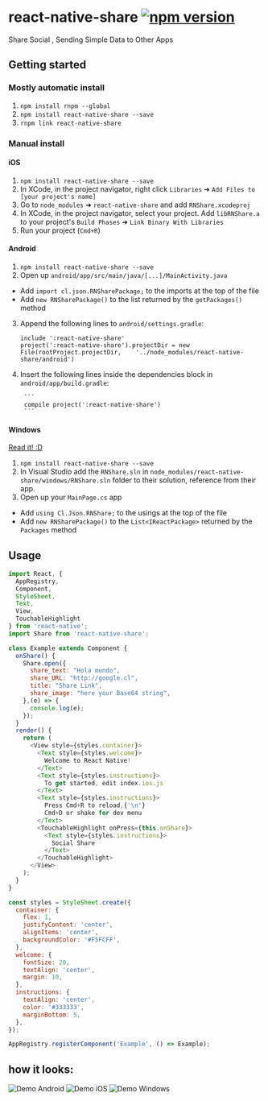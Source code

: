 ﻿# react-native-share [![npm version](https://badge.fury.io/js/react-native-share.svg)](http://badge.fury.io/js/react-native-share)
Share Social , Sending Simple Data to Other Apps

## Getting started

### Mostly automatic install
1. `npm install rnpm --global`
2. `npm install react-native-share --save`
3. `rnpm link react-native-share`

### Manual install

#### iOS

1. `npm install react-native-share --save`
2. In XCode, in the project navigator, right click `Libraries` ➜ `Add Files to [your project's name]`
3. Go to `node_modules` ➜ `react-native-share` and add `RNShare.xcodeproj`
4. In XCode, in the project navigator, select your project. Add `libRNShare.a` to your project's `Build Phases` ➜ `Link Binary With Libraries`
5. Run your project (`Cmd+R`)

#### Android

1. `npm install react-native-share --save`
2. Open up `android/app/src/main/java/[...]/MainActivity.java`
  - Add `import cl.json.RNSharePackage;` to the imports at the top of the file
  - Add `new RNSharePackage()` to the list returned by the `getPackages()` method
3. Append the following lines to `android/settings.gradle`:
  	```
  	include ':react-native-share'
  	project(':react-native-share').projectDir = new File(rootProject.projectDir, 	'../node_modules/react-native-share/android')
  	```
4. Insert the following lines inside the dependencies block in `android/app/build.gradle`:

    	```
        compile project(':react-native-share')
    	```

#### Windows
[Read it! :D](https://github.com/ReactWindows/react-native)

1. `npm install react-native-share --save`
2. In Visual Studio add the `RNShare.sln` in `node_modules/react-native-share/windows/RNShare.sln` folder to their solution, reference from their app.
2. Open up your `MainPage.cs` app
  - Add `using Cl.Json.RNShare;` to the usings at the top of the file
  - Add `new RNSharePackage()` to the `List<IReactPackage>` returned by the `Packages` method


## Usage

```javascript
import React, {
  AppRegistry,
  Component,
  StyleSheet,
  Text,
  View,
  TouchableHighlight
} from 'react-native';
import Share from 'react-native-share';

class Example extends Component {
  onShare() {
    Share.open({
      share_text: "Hola mundo",
      share_URL: "http://google.cl",
      title: "Share Link",
      share_image: "here your Base64 string",
    },(e) => {
      console.log(e);
    });
  }
  render() {
    return (
      <View style={styles.container}>
        <Text style={styles.welcome}>
          Welcome to React Native!
        </Text>
        <Text style={styles.instructions}>
          To get started, edit index.ios.js
        </Text>
        <Text style={styles.instructions}>
          Press Cmd+R to reload,{'\n'}
          Cmd+D or shake for dev menu
        </Text>
        <TouchableHighlight onPress={this.onShare}>
          <Text style={styles.instructions}>
            Social Share
          </Text>
        </TouchableHighlight>
      </View>
    );
  }
}

const styles = StyleSheet.create({
  container: {
    flex: 1,
    justifyContent: 'center',
    alignItems: 'center',
    backgroundColor: '#F5FCFF',
  },
  welcome: {
    fontSize: 20,
    textAlign: 'center',
    margin: 10,
  },
  instructions: {
    textAlign: 'center',
    color: '#333333',
    marginBottom: 5,
  },
});

AppRegistry.registerComponent('Example', () => Example);
```

## how it looks:
![Demo Android](/assets/android.png)
![Demo iOS](/assets/ios.png)
![Demo Windows](/assets/windows.png)
